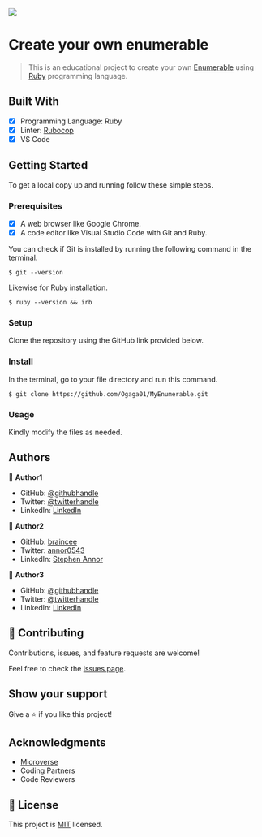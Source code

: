 ![](https://img.shields.io/badge/Microverse-blueviolet)

# Create your own enumerable

> This is an educational project to create your own [Enumerable](https://en.wikipedia.org/wiki/Morse_code) using [Ruby](https://www.ruby-lang.org/en/) programming language.

## Built With

- [x] Programming Language: Ruby
- [x] Linter: [Rubocop](https://rubocop.org/)
- [x] VS Code

## Getting Started

To get a local copy up and running follow these simple steps.

### Prerequisites

- [x] A web browser like Google Chrome.
- [x] A code editor like Visual Studio Code with Git and Ruby.

You can check if Git is installed by running the following command in the terminal.
```
$ git --version
```

Likewise for Ruby installation.
```
$ ruby --version && irb
```

### Setup

Clone the repository using the GitHub link provided below.

### Install

In the terminal, go to your file directory and run this command.

```
$ git clone https://github.com/Ogaga01/MyEnumerable.git
```

### Usage

Kindly modify the files as needed.

## Authors


👤 **Author1**

- GitHub: [@githubhandle](https://github.com/Ogaga01)
- Twitter: [@twitterhandle](https://twitter.com/i_ogaga_n)
- LinkedIn: [LinkedIn](https://www.linkedin.com/in/ogaga-iyara)

👤 **Author2**

- GitHub: [braincee](https://github.com/braincee)
- Twitter: [annor0543](https://twitter.com/annor0543)
- LinkedIn: [Stephen Annor](https://www.linkedin.com/stephen-annor)

👤 **Author3**

- GitHub: [@githubhandle](https://github.com/rolandfbk)
- Twitter: [@twitterhandle](https://twitter.com/rolandfbk)
- LinkedIn: [LinkedIn](https://www.linkedin.com/in/roland-ossisa-yuma-4595547b)

## 🤝 Contributing

Contributions, issues, and feature requests are welcome!

Feel free to check the [issues page](https://github.com/Ogaga01/MyEnumerable/issues).

## Show your support

Give a ⭐️ if you like this project!

## Acknowledgments

- [Microverse](https://www.microverse.org/)
- Coding Partners
- Code Reviewers

## 📝 License

This project is [MIT](./MIT.md) licensed.